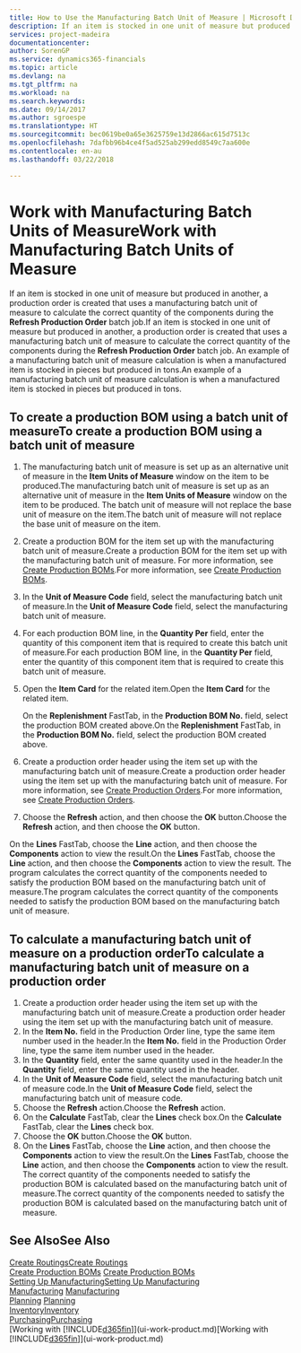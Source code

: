 ```yaml
---
title: How to Use the Manufacturing Batch Unit of Measure | Microsoft Docs
description: If an item is stocked in one unit of measure but produced in another, then the production order must be use a manufacturing batch unit of measure to calculate the correct quantity of components. An example of a manufacturing batch unit of measure calculation is when a manufactured item is stocked in pieces but produced in tons.
services: project-madeira
documentationcenter: 
author: SorenGP
ms.service: dynamics365-financials
ms.topic: article
ms.devlang: na
ms.tgt_pltfrm: na
ms.workload: na
ms.search.keywords: 
ms.date: 09/14/2017
ms.author: sgroespe
ms.translationtype: HT
ms.sourcegitcommit: bec0619be0a65e3625759e13d2866ac615d7513c
ms.openlocfilehash: 7dafbb96b4ce4f5ad525ab299edd8549c7aa600e
ms.contentlocale: en-au
ms.lasthandoff: 03/22/2018

---
```

# <a name="work-with-manufacturing-batch-units-of-measure"></a><span data-ttu-id="d3341-104">Work with Manufacturing Batch Units of Measure</span><span class="sxs-lookup"><span data-stu-id="d3341-104">Work with Manufacturing Batch Units of Measure</span></span>
<span data-ttu-id="d3341-105">If an item is stocked in one unit of measure but produced in another, a production order is created that uses a manufacturing batch unit of measure to calculate the correct quantity of the components during the **Refresh Production Order** batch job.</span><span class="sxs-lookup"><span data-stu-id="d3341-105">If an item is stocked in one unit of measure but produced in another, a production order is created that uses a manufacturing batch unit of measure to calculate the correct quantity of the components during the **Refresh Production Order** batch job.</span></span> <span data-ttu-id="d3341-106">An example of a manufacturing batch unit of measure calculation is when a manufactured item is stocked in pieces but produced in tons.</span><span class="sxs-lookup"><span data-stu-id="d3341-106">An example of a manufacturing batch unit of measure calculation is when a manufactured item is stocked in pieces but produced in tons.</span></span>  

## <a name="to-create-a-production-bom-using-a-batch-unit-of-measure"></a><span data-ttu-id="d3341-107">To create a production BOM using a batch unit of measure</span><span class="sxs-lookup"><span data-stu-id="d3341-107">To create a production BOM using a batch unit of measure</span></span>  
1.  <span data-ttu-id="d3341-108">The manufacturing batch unit of measure is set up as an alternative unit of measure in the **Item Units of Measure** window on the item to be produced.</span><span class="sxs-lookup"><span data-stu-id="d3341-108">The manufacturing batch unit of measure is set up as an alternative unit of measure in the **Item Units of Measure** window on the item to be produced.</span></span> <span data-ttu-id="d3341-109">The batch unit of measure will not replace the base unit of measure on the item.</span><span class="sxs-lookup"><span data-stu-id="d3341-109">The batch unit of measure will not replace the base unit of measure on the item.</span></span>  
2.  <span data-ttu-id="d3341-110">Create a production BOM for the item set up with the manufacturing batch unit of measure.</span><span class="sxs-lookup"><span data-stu-id="d3341-110">Create a production BOM for the item set up with the manufacturing batch unit of measure.</span></span> <span data-ttu-id="d3341-111">For more information, see [Create Production BOMs](production-how-to-create-production-boms.md).</span><span class="sxs-lookup"><span data-stu-id="d3341-111">For more information, see [Create Production BOMs](production-how-to-create-production-boms.md).</span></span>  
3.  <span data-ttu-id="d3341-112">In the **Unit of Measure Code** field, select the manufacturing batch unit of measure.</span><span class="sxs-lookup"><span data-stu-id="d3341-112">In the **Unit of Measure Code** field, select the manufacturing batch unit of measure.</span></span>  
4.  <span data-ttu-id="d3341-113">For each production BOM line, in the **Quantity Per** field, enter the quantity of this component item that is required to create this batch unit of measure.</span><span class="sxs-lookup"><span data-stu-id="d3341-113">For each production BOM line, in the **Quantity Per** field, enter the quantity of this component item that is required to create this batch unit of measure.</span></span>  
5.  <span data-ttu-id="d3341-114">Open the **Item Card** for the related item.</span><span class="sxs-lookup"><span data-stu-id="d3341-114">Open the **Item Card** for the related item.</span></span>  

    <span data-ttu-id="d3341-115">On the **Replenishment** FastTab, in the **Production BOM No.** field, select the production BOM created above.</span><span class="sxs-lookup"><span data-stu-id="d3341-115">On the **Replenishment** FastTab, in the **Production BOM No.** field, select the production BOM created above.</span></span>  
6.  <span data-ttu-id="d3341-116">Create a production order header using the item set up with the manufacturing batch unit of measure.</span><span class="sxs-lookup"><span data-stu-id="d3341-116">Create a production order header using the item set up with the manufacturing batch unit of measure.</span></span> <span data-ttu-id="d3341-117">For more information, see [Create Production Orders](production-how-to-create-production-orders.md).</span><span class="sxs-lookup"><span data-stu-id="d3341-117">For more information, see [Create Production Orders](production-how-to-create-production-orders.md).</span></span>  
7.  <span data-ttu-id="d3341-118">Choose the **Refresh** action, and then choose  the **OK** button.</span><span class="sxs-lookup"><span data-stu-id="d3341-118">Choose the **Refresh** action, and then choose  the **OK** button.</span></span>  

<span data-ttu-id="d3341-119">On the **Lines** FastTab, choose the **Line** action, and then choose the **Components** action to view the result.</span><span class="sxs-lookup"><span data-stu-id="d3341-119">On the **Lines** FastTab, choose the **Line** action, and then choose the **Components** action to view the result.</span></span> <span data-ttu-id="d3341-120">The program calculates the correct quantity of the components needed to satisfy the production BOM based on the manufacturing batch unit of measure.</span><span class="sxs-lookup"><span data-stu-id="d3341-120">The program calculates the correct quantity of the components needed to satisfy the production BOM based on the manufacturing batch unit of measure.</span></span>  

## <a name="to-calculate-a-manufacturing-batch-unit-of-measure-on-a-production-order"></a><span data-ttu-id="d3341-121">To calculate a manufacturing batch unit of measure on a production order</span><span class="sxs-lookup"><span data-stu-id="d3341-121">To calculate a manufacturing batch unit of measure on a production order</span></span>  
1.  <span data-ttu-id="d3341-122">Create a production order header using the item set up with the manufacturing batch unit of measure.</span><span class="sxs-lookup"><span data-stu-id="d3341-122">Create a production order header using the item set up with the manufacturing batch unit of measure.</span></span>  
2.  <span data-ttu-id="d3341-123">In the **Item No.** field in the Production Order line, type the same item number used in the header.</span><span class="sxs-lookup"><span data-stu-id="d3341-123">In the **Item No.** field in the Production Order line, type the same item number used in the header.</span></span>  
3.  <span data-ttu-id="d3341-124">In the **Quantity** field, enter the same quantity used in the header.</span><span class="sxs-lookup"><span data-stu-id="d3341-124">In the **Quantity** field, enter the same quantity used in the header.</span></span>  
4.  <span data-ttu-id="d3341-125">In the **Unit of Measure Code** field, select the manufacturing batch unit of measure code.</span><span class="sxs-lookup"><span data-stu-id="d3341-125">In the **Unit of Measure Code** field, select the manufacturing batch unit of measure code.</span></span>  
5.  <span data-ttu-id="d3341-126">Choose the **Refresh** action.</span><span class="sxs-lookup"><span data-stu-id="d3341-126">Choose the **Refresh** action.</span></span>
6.  <span data-ttu-id="d3341-127">On the **Calculate** FastTab, clear the **Lines** check box.</span><span class="sxs-lookup"><span data-stu-id="d3341-127">On the **Calculate** FastTab, clear the **Lines** check box.</span></span>  
7.  <span data-ttu-id="d3341-128">Choose the **OK** button.</span><span class="sxs-lookup"><span data-stu-id="d3341-128">Choose the **OK** button.</span></span>  
8.  <span data-ttu-id="d3341-129">On the **Lines** FastTab, choose the **Line** action, and then choose the **Components** action to view the result.</span><span class="sxs-lookup"><span data-stu-id="d3341-129">On the **Lines** FastTab, choose the **Line** action, and then choose the **Components** action to view the result.</span></span> <span data-ttu-id="d3341-130">The correct quantity of the components needed to satisfy the production BOM is calculated based on the manufacturing batch unit of measure.</span><span class="sxs-lookup"><span data-stu-id="d3341-130">The correct quantity of the components needed to satisfy the production BOM is calculated based on the manufacturing batch unit of measure.</span></span>  

## <a name="see-also"></a><span data-ttu-id="d3341-131">See Also</span><span class="sxs-lookup"><span data-stu-id="d3341-131">See Also</span></span>  
[<span data-ttu-id="d3341-132">Create Routings</span><span class="sxs-lookup"><span data-stu-id="d3341-132">Create Routings</span></span>](production-how-to-create-routings.md)  
<span data-ttu-id="d3341-133">[Create Production BOMs](production-how-to-create-production-boms.md)   </span><span class="sxs-lookup"><span data-stu-id="d3341-133">[Create Production BOMs](production-how-to-create-production-boms.md)   </span></span>  
[<span data-ttu-id="d3341-134">Setting Up Manufacturing</span><span class="sxs-lookup"><span data-stu-id="d3341-134">Setting Up Manufacturing</span></span>](production-configure-production-processes.md)  
<span data-ttu-id="d3341-135">[Manufacturing](production-manage-manufacturing.md)  </span><span class="sxs-lookup"><span data-stu-id="d3341-135">[Manufacturing](production-manage-manufacturing.md)  </span></span>  
<span data-ttu-id="d3341-136">[Planning](production-planning.md) </span><span class="sxs-lookup"><span data-stu-id="d3341-136">[Planning](production-planning.md) </span></span>  
[<span data-ttu-id="d3341-137">Inventory</span><span class="sxs-lookup"><span data-stu-id="d3341-137">Inventory</span></span>](inventory-manage-inventory.md)  
[<span data-ttu-id="d3341-138">Purchasing</span><span class="sxs-lookup"><span data-stu-id="d3341-138">Purchasing</span></span>](purchasing-manage-purchasing.md)  
<span data-ttu-id="d3341-139">[Working with [!INCLUDE[d365fin](includes/d365fin_md.md)]](ui-work-product.md)</span><span class="sxs-lookup"><span data-stu-id="d3341-139">[Working with [!INCLUDE[d365fin](includes/d365fin_md.md)]](ui-work-product.md)</span></span>  

